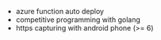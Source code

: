 - azure function auto deploy
- competitive programming with golang
- https capturing with android phone (>= 6)
